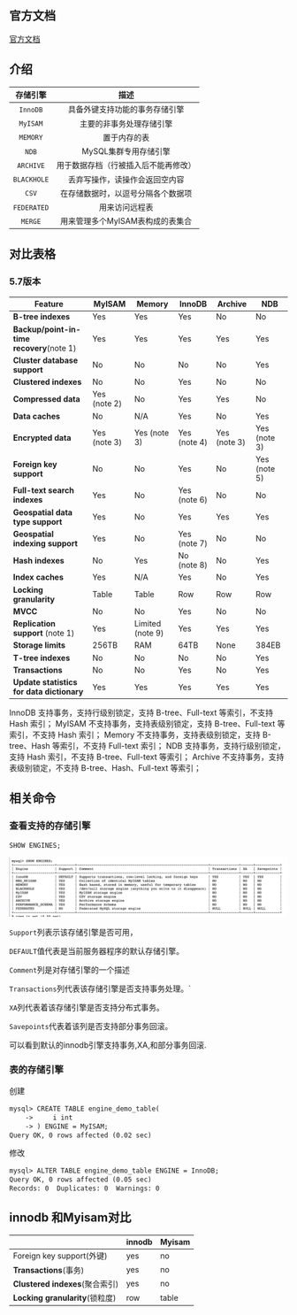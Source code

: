 

## 官方文档

[官方文档](https://dev.mysql.com/doc/refman/5.7/en/storage-engines.html)

## 介绍

|  存储引擎   |                 描述                 |
| :---------: | :----------------------------------: |
|  `InnoDB`   |    具备外键支持功能的事务存储引擎    |
|  `MyISAM`   |       主要的非事务处理存储引擎       |
|  `MEMORY`   |             置于内存的表             |
|    `NDB`    |        MySQL集群专用存储引擎         |
|  `ARCHIVE`  | 用于数据存档（行被插入后不能再修改） |
| `BLACKHOLE` |    丢弃写操作，读操作会返回空内容    |
|    `CSV`    |  在存储数据时，以逗号分隔各个数据项  |
| `FEDERATED` |            用来访问远程表            |
|   `MERGE`   |   用来管理多个MyISAM表构成的表集合   |

## 对比表格

### 5.7版本

| Feature                                   | MyISAM       | Memory           | InnoDB       | Archive      | NDB          |
| ----------------------------------------- | ------------ | ---------------- | ------------ | ------------ | ------------ |
| **B-tree indexes**                        | Yes          | Yes              | Yes          | No           | No           |
| **Backup/point-in-time recovery**(note 1) | Yes          | Yes              | Yes          | Yes          | Yes          |
| **Cluster database support**              | No           | No               | No           | No           | Yes          |
| **Clustered indexes**                     | No           | No               | Yes          | No           | No           |
| **Compressed data**                       | Yes (note 2) | No               | Yes          | Yes          | No           |
| **Data caches**                           | No           | N/A              | Yes          | No           | Yes          |
| **Encrypted data**                        | Yes (note 3) | Yes (note 3)     | Yes (note 4) | Yes (note 3) | Yes (note 3) |
| **Foreign key support**                   | No           | No               | Yes          | No           | Yes (note 5) |
| **Full-text search indexes**              | Yes          | No               | Yes (note 6) | No           | No           |
| **Geospatial data type support**          | Yes          | No               | Yes          | Yes          | Yes          |
| **Geospatial indexing support**           | Yes          | No               | Yes (note 7) | No           | No           |
| **Hash indexes**                          | No           | Yes              | No (note 8)  | No           | Yes          |
| **Index caches**                          | Yes          | N/A              | Yes          | No           | Yes          |
| **Locking granularity**                   | Table        | Table            | Row          | Row          | Row          |
| **MVCC**                                  | No           | No               | Yes          | No           | No           |
| **Replication support** (note 1)          | Yes          | Limited (note 9) | Yes          | Yes          | Yes          |
| **Storage limits**                        | 256TB        | RAM              | 64TB         | None         | 384EB        |
| **T-tree indexes**                        | No           | No               | No           | No           | Yes          |
| **Transactions**                          | No           | No               | Yes          | No           | Yes          |
| **Update statistics for data dictionary** | Yes          | Yes              | Yes          | Yes          | Yes          |



InnoDB 支持事务，支持行级别锁定，支持 B-tree、Full-text 等索引，不支持 Hash 索引；
MyISAM 不支持事务，支持表级别锁定，支持 B-tree、Full-text 等索引，不支持 Hash 索引；
Memory 不支持事务，支持表级别锁定，支持 B-tree、Hash 等索引，不支持 Full-text 索引；
NDB 支持事务，支持行级别锁定，支持 Hash 索引，不支持 B-tree、Full-text 等索引；
Archive 不支持事务，支持表级别锁定，不支持 B-tree、Hash、Full-text 等索引；

## 相关命令

### 查看支持的存储引擎

```mysql
SHOW ENGINES;
```

![image-20190828134615988](assets/存储引擎/image-20190828134615988.png)

`Support`列表示该存储引擎是否可用，

`DEFAULT`值代表是当前服务器程序的默认存储引擎。

`Comment`列是对存储引擎的一个描述

`Transactions`列代表该存储引擎是否支持事务处理。`

`XA`列代表着该存储引擎是否支持分布式事务。

`Savepoints`代表着该列是否支持部分事务回滚。

可以看到默认的innodb引擎支持事务,XA,和部分事务回滚.

### 表的存储引擎

创建

```mysql
mysql> CREATE TABLE engine_demo_table(
    ->     i int
    -> ) ENGINE = MyISAM;
Query OK, 0 rows affected (0.02 sec)
```

修改

```mysql
mysql> ALTER TABLE engine_demo_table ENGINE = InnoDB;
Query OK, 0 rows affected (0.05 sec)
Records: 0  Duplicates: 0  Warnings: 0
```



## innodb 和Myisam对比

|                                 | innodb | Myisam |
| ------------------------------- | ------ | ------ |
| Foreign key support(外键)       | yes    | no     |
| **Transactions**(事务)          | yes    | no     |
| **Clustered indexes**(聚合索引) | yes    | no     |
| **Locking granularity**(锁粒度) | row    | table  |

